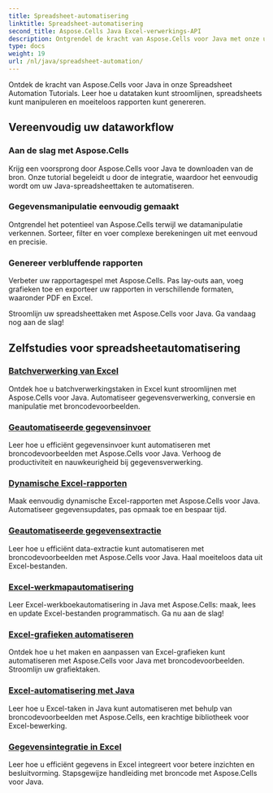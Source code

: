 ```yaml
---
title: Spreadsheet-automatisering
linktitle: Spreadsheet-automatisering
second_title: Aspose.Cells Java Excel-verwerkings-API
description: Ontgrendel de kracht van Aspose.Cells voor Java met onze uitgebreide tutorials. Leer stap voor stap spreadsheetautomatisering voor efficiënte Java-ontwikkeling.
type: docs
weight: 19
url: /nl/java/spreadsheet-automation/
---
```


Ontdek de kracht van Aspose.Cells voor Java in onze Spreadsheet Automation Tutorials. Leer hoe u datataken kunt stroomlijnen, spreadsheets kunt manipuleren en moeiteloos rapporten kunt genereren.

## Vereenvoudig uw dataworkflow

### Aan de slag met Aspose.Cells

Krijg een voorsprong door Aspose.Cells voor Java te downloaden van de bron. Onze tutorial begeleidt u door de integratie, waardoor het eenvoudig wordt om uw Java-spreadsheettaken te automatiseren.

### Gegevensmanipulatie eenvoudig gemaakt

Ontgrendel het potentieel van Aspose.Cells terwijl we datamanipulatie verkennen. Sorteer, filter en voer complexe berekeningen uit met eenvoud en precisie.

### Genereer verbluffende rapporten

Verbeter uw rapportagespel met Aspose.Cells. Pas lay-outs aan, voeg grafieken toe en exporteer uw rapporten in verschillende formaten, waaronder PDF en Excel.

Stroomlijn uw spreadsheettaken met Aspose.Cells voor Java. Ga vandaag nog aan de slag!
## Zelfstudies voor spreadsheetautomatisering
### [Batchverwerking van Excel](./batch-excel-processing/)
Ontdek hoe u batchverwerkingstaken in Excel kunt stroomlijnen met Aspose.Cells voor Java. Automatiseer gegevensverwerking, conversie en manipulatie met broncodevoorbeelden.
### [Geautomatiseerde gegevensinvoer](./automated-data-entry/)
Leer hoe u efficiënt gegevensinvoer kunt automatiseren met broncodevoorbeelden met Aspose.Cells voor Java. Verhoog de productiviteit en nauwkeurigheid bij gegevensverwerking.
### [Dynamische Excel-rapporten](./dynamic-excel-reports/)
Maak eenvoudig dynamische Excel-rapporten met Aspose.Cells voor Java. Automatiseer gegevensupdates, pas opmaak toe en bespaar tijd.
### [Geautomatiseerde gegevensextractie](./automated-data-extraction/)
Leer hoe u efficiënt data-extractie kunt automatiseren met broncodevoorbeelden met Aspose.Cells voor Java. Haal moeiteloos data uit Excel-bestanden.
### [Excel-werkmapautomatisering](./excel-workbook-automation/)
Leer Excel-werkboekautomatisering in Java met Aspose.Cells: maak, lees en update Excel-bestanden programmatisch. Ga nu aan de slag!
### [Excel-grafieken automatiseren](./automating-excel-charts/)
Ontdek hoe u het maken en aanpassen van Excel-grafieken kunt automatiseren met Aspose.Cells voor Java met broncodevoorbeelden. Stroomlijn uw grafiektaken. 
### [Excel-automatisering met Java](./excel-automation-with-java/)
Leer hoe u Excel-taken in Java kunt automatiseren met behulp van broncodevoorbeelden met Aspose.Cells, een krachtige bibliotheek voor Excel-bewerking.
### [Gegevensintegratie in Excel](./data-integration-in-excel/)
Leer hoe u efficiënt gegevens in Excel integreert voor betere inzichten en besluitvorming. Stapsgewijze handleiding met broncode met Aspose.Cells voor Java.